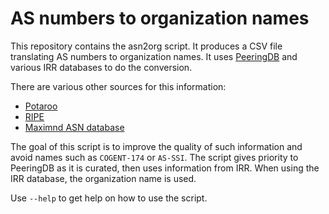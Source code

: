 # AS numbers to organization names

This repository contains the asn2org script. It produces a CSV file
translating AS numbers to organization names. It uses [PeeringDB][]
and various IRR databases to do the conversion.

There are various other sources for this information:

- [Potaroo](https://bgp.potaroo.net/cidr/autnums.html)
- [RIPE](http://ftp.ripe.net/ripe/asnames/asn.txt)
- [Maximnd ASN database](https://dev.maxmind.com/geoip/docs/databases/asn?lang=en#csv-database)

The goal of this script is to improve the quality of such information
and avoid names such as `COGENT-174` or `AS-SSI`. The script gives
priority to PeeringDB as it is curated, then uses information from
IRR. When using the IRR database, the organization name is used.

Use `--help` to get help on how to use the script.

[PeeringDB]: https://www.peeringdb.com/
